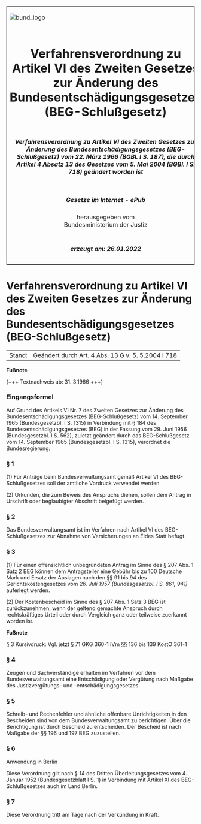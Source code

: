 <span id="DECKBLATT.html"></span>

<table border="0" frame="border" width="100%">

<tr valign="top">

<td align="left">

![bund\_logo](BfJ_2021_Web_de_de.gif)

</td>

<td align="right">

 

</td>

</tr>

<tr align="center" valign="middle">

<td colspan="2">

# Verfahrensverordnung zu Artikel VI des Zweiten Gesetzes zur Änderung des Bundesentschädigungsgesetzes (BEG-Schlußgesetz)

</td>

</tr>

<tr align="center" valign="middle">

<td colspan="2">

##### Verfahrensverordnung zu Artikel VI des Zweiten Gesetzes zur Änderung des Bundesentschädigungsgesetzes (BEG-Schlußgesetz) vom 22. März 1966 (BGBl. I S. 187), die durch Artikel 4 Absatz 13 des Gesetzes vom 5. Mai 2004 (BGBl. I S. 718) geändert worden ist

</td>

</tr>

<tr align="center" valign="middle">

<td colspan="2">

  
  

##### Gesetze im Internet - ePub  
  
herausgegeben vom  
Bundesministerium der Justiz

</td>

</tr>

<tr align="center" valign="bottom">

<td colspan="2">

  
  

##### erzeugt am: 26.01.2022

</td>

</tr>

</table>

<span id="BJNR001870966.html"></span>

# Verfahrensverordnung zu Artikel VI des Zweiten Gesetzes zur Änderung des Bundesentschädigungsgesetzes (BEG-Schlußgesetz)

<div>

<div class="jnhtml">

|        |                                                    |
| ------ | -------------------------------------------------- |
| Stand: | Geändert durch Art. 4 Abs. 13 G v. 5. 5.2004 I 718 |

</div>

</div>

<div>

  
**Fußnote**

<div class="jnhtml">

<div>

<div class="jurAbsatz">

(+++ Textnachweis ab: 31. 3.1966 +++)

</div>

</div>

</div>

</div>

<span id="BJNR001870966BJNE000100328.html"></span>

### Eingangsformel  

<div>

<div class="jnhtml">

<div>

<div class="jurAbsatz">

Auf Grund des Artikels VI Nr. 7 des Zweiten Gesetzes zur Änderung des
Bundesentschädigungsgesetzes (BEG-Schlußgesetz) vom 14. September 1965
(Bundesgesetzbl. I S. 1315) in Verbindung mit § 184 des
Bundesentschädigungsgesetzes (BEG) in der Fassung vom 29. Juni 1956
(Bundesgesetzbl. I S. 562), zuletzt geändert durch das BEG-Schlußgesetz
vom 14. September 1965 (Bundesgesetzbl. I S. 1315), verordnet die
Bundesregierung:

</div>

</div>

</div>

</div>

<span id="BJNR001870966BJNE000200328.html"></span>

### § 1  

<div>

<div class="jnhtml">

<div>

<div class="jurAbsatz">

(1) Für Anträge beim Bundesverwaltungsamt gemäß Artikel VI des
BEG-Schlußgesetzes soll der amtliche Vordruck verwendet werden.

</div>

<div class="jurAbsatz">

(2) Urkunden, die zum Beweis des Anspruchs dienen, sollen dem Antrag in
Urschrift oder beglaubigter Abschrift beigefügt werden.

</div>

</div>

</div>

</div>

<span id="BJNR001870966BJNE000300328.html"></span>

### § 2  

<div>

<div class="jnhtml">

<div>

<div class="jurAbsatz">

Das Bundesverwaltungsamt ist im Verfahren nach Artikel VI des
BEG-Schlußgesetzes zur Abnahme von Versicherungen an Eides Statt
befugt.

</div>

</div>

</div>

</div>

<span id="BJNR001870966BJNE000400328.html"></span>

### § 3  

<div>

<div class="jnhtml">

<div>

<div class="jurAbsatz">

(1) Für einen offensichtlich unbegründeten Antrag im Sinne des § 207
Abs. 1 Satz 2 BEG können dem Antragsteller eine Gebühr bis zu 100
Deutsche Mark und Ersatz der Auslagen nach den §§ 91 bis 94 des
Gerichtskostengesetzes vom <span style="font-style:italic;">26. Juli
1957 (Bundesgesetzbl. I S. 861, 941)</span> auferlegt werden.

</div>

<div class="jurAbsatz">

(2) Der Kostenbescheid im Sinne des § 207 Abs. 1 Satz 3 BEG ist
zurückzunehmen, wenn der geltend gemachte Anspruch durch
rechtskräftiges Urteil oder durch Vergleich ganz oder teilweise
zuerkannt worden ist.

</div>

</div>

</div>

</div>

<div>

  
**Fußnote**

<div class="jnhtml">

<div>

<div class="jurAbsatz">

§ 3 Kursivdruck: Vgl. jetzt § 71 GKG 360-1 iVm §§ 136 bis 139 KostO
361-1

</div>

</div>

</div>

</div>

<span id="BJNR001870966BJNE000501310.html"></span>

### § 4  

<div>

<div class="jnhtml">

<div>

<div class="jurAbsatz">

Zeugen und Sachverständige erhalten im Verfahren vor dem
Bundesverwaltungsamt eine Entschädigung oder Vergütung nach Maßgabe des
Justizvergütungs- und -entschädigungsgesetzes.

</div>

</div>

</div>

</div>

<span id="BJNR001870966BJNE000600328.html"></span>

### § 5  

<div>

<div class="jnhtml">

<div>

<div class="jurAbsatz">

Schreib- und Rechenfehler und ähnliche offenbare Unrichtigkeiten in den
Bescheiden sind von dem Bundesverwaltungsamt zu berichtigen. Über die
Berichtigung ist durch Bescheid zu entscheiden. Der Bescheid ist nach
Maßgabe der §§ 196 und 197 BEG zuzustellen.

</div>

</div>

</div>

</div>

<span id="BJNR001870966BJNE000700328.html"></span>

### § 6  
Anwendung in Berlin

<div>

<div class="jnhtml">

<div>

<div class="jurAbsatz">

Diese Verordnung gilt nach § 14 des Dritten Überleitungsgesetzes vom 4.
Januar 1952 (Bundesgesetzblatt I S. 1) in Verbindung mit Artikel XI des
BEG-Schlußgesetzes auch im Land Berlin.

</div>

</div>

</div>

</div>

<span id="BJNR001870966BJNE000800328.html"></span>

### § 7  

<div>

<div class="jnhtml">

<div>

<div class="jurAbsatz">

Diese Verordnung tritt am Tage nach der Verkündung in Kraft.

</div>

</div>

</div>

</div>
